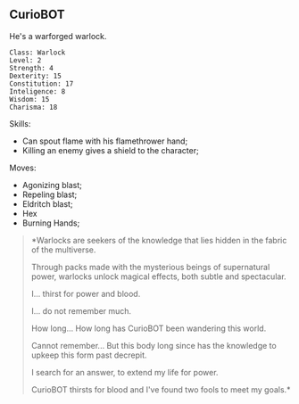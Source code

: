 ## CurioBOT

He's a warforged warlock. 

	Class: Warlock
	Level: 2
	Strength: 4
	Dexterity: 15
	Constitution: 17
	Inteligence: 8
	Wisdom: 15
	Charisma: 18	

Skills:
* Can spout flame with his flamethrower hand;
* Killing an enemy gives a shield to the character;

Moves:
* Agonizing blast;
* Repeling blast;
* Eldritch blast;
* Hex
* Burning Hands;

>*Warlocks are seekers of the knowledge that lies hidden in the fabric of the multiverse. 
>
>Through packs made with the mysterious beings of supernatural power, warlocks unlock magical effects, both subtle and spectacular.
>
>I... thirst for power and blood.
>
>I... do not remember much.
>
>How long... How long has CurioBOT been wandering this world.
>
>Cannot remember... But this body long since has the knowledge to upkeep this form past decrepit.
>
>I search for an answer, to extend my life for power.
>
>CurioBOT thirsts for blood and I've found two fools to meet my goals.*